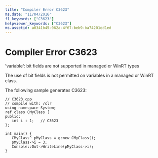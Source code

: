 ```yaml
---
title: "Compiler Error C3623"
ms.date: "11/04/2016"
f1_keywords: ["C3623"]
helpviewer_keywords: ["C3623"]
ms.assetid: a0341b45-062a-4f67-beb9-ba74201ed1ed
---
```

# Compiler Error C3623

'variable': bit fields are not supported in managed or WinRT types

The use of bit fields is not permitted on variables in a managed or WinRT class.

The following sample generates C3623:

```
// C3623.cpp
// compile with: /clr
using namespace System;
ref class CMyClass {
public:
   int i : 1;   // C3623
};

int main() {
   CMyClass^ pMyClass = gcnew CMyClass();
   pMyClass->i = 3;
   Console::Out->WriteLine(pMyClass->i);
}
```
